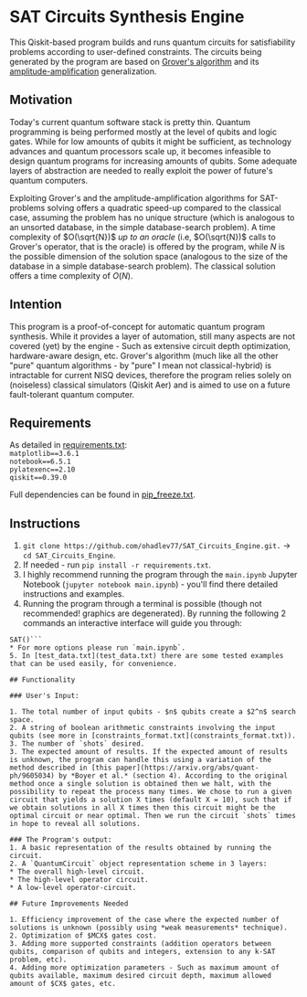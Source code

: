 
# SAT Circuits Synthesis Engine

This Qiskit-based program builds and runs quantum circuits for satisfiability problems according to user-defined constraints.
The circuits being generated by the program are based on [Grover's algorithm](https://en.wikipedia.org/wiki/Grover%27s_algorithm) and its [amplitude-amplification](https://en.wikipedia.org/wiki/Amplitude_amplification) generalization.


##  Motivation
Today's current quantum software stack is pretty thin.
Quantum programming is being performed mostly at the level of qubits and logic gates.
While for low amounts of qubits it might be sufficient, 
as technology advances and quantum processors scale up, 
it becomes infeasible to design quantum programs for increasing amounts of qubits.
Some adequate layers of abstraction are needed to really exploit the power of future's quantum computers.

Exploiting Grover's and the amplitude-amplification algorithms for SAT-problems solving offers a quadratic speed-up compared to the classical case, assuming the problem has no unique structure (which is analogous to an unsorted database, in the simple database-search problem).
A time complexity of $O(\sqrt{N})$ *up to an oracle* (i.e, $O(\sqrt{N})$ calls to Grover's operator, that is the oracle) is offered by the program, while $N$ is the possible dimension of the solution space (analogous to the size of the database in a simple database-search problem).
The classical solution offers a time complexity of $O(N)$.

## Intention

This program is a proof-of-concept for automatic quantum program synthesis.
While it provides a layer of automation, still many aspects are not covered (yet) by the engine - Such as extensive circuit depth optimization, hardware-aware design, etc.
Grover's algorithm (much like all the other "pure" quantum algorithms - by "pure" I mean not classical-hybrid) is intractable for current NISQ devices, therefore the program relies solely on (noiseless) classical simulators (Qiskit Aer) and is aimed to use on a future fault-tolerant quantum computer.

## Requirements

As detailed in [requirements.txt](requirements.txt):\
`matplotlib==3.6.1`\
`notebook==6.5.1`\
`pylatexenc==2.10`\
`qiskit==0.39.0`

Full dependencies can be found in [pip_freeze.txt](pip_freeze.txt).


## Instructions

1. `git clone https://github.com/ohadlev77/SAT_Circuits_Engine.git.` -> `cd SAT_Circuits_Engine`.
2. If needed - run `pip install -r requirements.txt`.
3. I highly recommend running the program through the `main.ipynb` Jupyter Notebook (`jupyter notebook main.ipynb`) - you'll find there detailed instructions and examples.
4. Running the program through a terminal is possible (though not recommended! graphics are degenerated). By running the following 2 commands an interactive interface will guide you through:
```from interface import SAT
SAT()```
* For more options please run `main.ipynb`.
5. In [test_data.txt](test_data.txt) there are some tested examples that can be used easily, for convenience.
    
## Functionality

### User's Input:

1. The total number of input qubits - $n$ qubits create a $2^n$ search space.
2. A string of boolean arithmetic constraints involving the input qubits (see more in [constraints_format.txt](constraints_format.txt)).
3. The number of `shots` desired.
3. The expected amount of results. If the expected amount of results is unknown, the program can handle this using a variation of the method described in [this paper](https://arxiv.org/abs/quant-ph/9605034) by *Boyer et al.* (section 4). According to the original method once a single solution is obtained then we halt, with the possibility to repeat the process many times. We chose to run a given circuit that yields a solution X times (default X = 10), such that if we obtain solutions in all X times then this circuit might be the optimal circuit or near optimal. Then we run the circuit `shots` times in hope to reveal all solutions.

### The Program's output:
1. A basic representation of the results obtained by running the circuit.
2. A `QuantumCircuit` object representation scheme in 3 layers:
* The overall high-level circuit.
* The high-level operator circuit.
* A low-level operator-circuit.

## Future Improvements Needed

1. Efficiency improvement of the case where the expected number of solutions is unknown (possibly using *weak measurements* technique).
2. Optimization of $MCX$ gates cost.
3. Adding more supported constraints (addition operators between qubits, comparison of qubits and integers, extension to any k-SAT problem, etc).
4. Adding more optimization parameters - Such as maximum amount of qubits available, maximum desired circuit depth, maximum allowed amount of $CX$ gates, etc.
